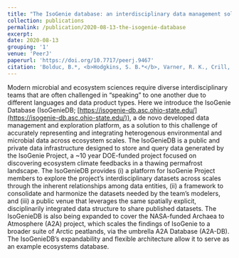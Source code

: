 ```yaml
---
title: "The IsoGenie database: an interdisciplinary data management solution for ecosystems biology and environmental research"
collection: publications
permalink: /publication/2020-08-13-the-isogenie-database
excerpt:
date: 2020-08-13
grouping: '1'
venue: 'PeerJ'
paperurl: 'https://doi.org/10.7717/peerj.9467'
citation: 'Bolduc, B.*, <b>Hodgkins, S. B.*</b>, Varner, R. K., Crill, P. M., McCalley, C. K., Chanton, J. P., Tyson, G. W., Riley, W. J., Palace, M., Duhaime, M. B., Hough, M. A., IsoGenie Project Coordinators, IsoGenie Project Team, A2A Project Team, Saleska, S. R., Sullivan, M. B., &amp; Rich, V. I. (2020). The IsoGenie database: an interdisciplinary data management solution for ecosystems biology and environmental research. <i>PeerJ</i>, <i>8</i>, e9467. *These authors contributed equally.'
---
```


Modern microbial and ecosystem sciences require diverse interdisciplinary teams that are often challenged in “speaking” to one another due to different languages and data product types. Here we introduce the IsoGenie Database (IsoGenieDB; [https://isogenie-db.asc.ohio-state.edu/](https://isogenie-db.asc.ohio-state.edu/)), a de novo developed data management and exploration platform, as a solution to this challenge of accurately representing and integrating heterogenous environmental and microbial data across ecosystem scales. The IsoGenieDB is a public and private data infrastructure designed to store and query data generated by the IsoGenie Project, a ~10 year DOE-funded project focused on discovering ecosystem climate feedbacks in a thawing permafrost landscape. The IsoGenieDB provides (i) a platform for IsoGenie Project members to explore the project’s interdisciplinary datasets across scales through the inherent relationships among data entities, (ii) a framework to consolidate and harmonize the datasets needed by the team’s modelers, and (iii) a public venue that leverages the same spatially explicit, disciplinarily integrated data structure to share published datasets. The IsoGenieDB is also being expanded to cover the NASA-funded Archaea to Atmosphere (A2A) project, which scales the findings of IsoGenie to a broader suite of Arctic peatlands, via the umbrella A2A Database (A2A-DB). The IsoGenieDB’s expandability and flexible architecture allow it to serve as an example ecosystems database.
